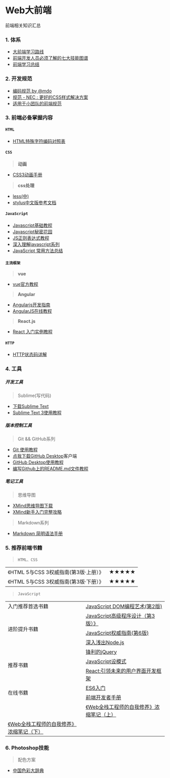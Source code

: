﻿# Web大前端
前端相关知识汇总

### 1. 体系
* [大前端学习路线](https://github.com/Aw5850/web/tree/master/Learning%20Path)
* [前端开发人员必须了解的七大技能图谱](http://www.aseoe.com/show-28-830-1.html)
* [前端学习总结](http://www.aseoe.com/show-28-450-1.html)
  
### 2. 开发规范<br />
* [编码规范 by @mdo ](http://codeguide.bootcss.com/)<br />
* [规范 - NEC : 更好的CSS样式解决方案 ](http://nec.netease.com/standard)<br />
* [适用于小团队的前端规范 ](http://front-end-standards.com/)<br />

### 3. 前端必备掌握内容
#### `HTML`
* [HTML特殊字符编码对照表](http://www.jb51.net/onlineread/htmlchar.htm)

#### `CSS`
> **动画**
* [CSS3动画手册](http://isux.tencent.com/css3/)

> **css处理**
* [less(中)](http://less.bootcss.com/)
* [stylus中文版参考文档](http://www.zhangxinxu.com/jq/stylus/)
#### `JavaScript`
* [Javascript基础教程](http://www.aseoe.com/special/webstart/javascript/)
* [Javascript秘密花园](http://bonsaiden.github.io/JavaScript-Garden/zh/)
* [JS正则表达式教程](http://www.aseoe.com/special/webstart/regexp/)
* [深入理解javascript系列](http://www.cnblogs.com/TomXu/archive/2011/12/15/2288411.html)
* [JavaScript 常用方法总结](http://www.qdfuns.com/notes/19075/ac46ff16096d551c2e4238c73f11a1f3.html)
#### `主流框架`
> **vue**
* [vue官方教程](https://cn.vuejs.org/v2/guide/)
> **Angular**
* [Angularjs开发指南](http://www.angularjs.cn/T008)
* [AngularJS在线教程](http://each.sinaapp.com/angular/)
> **React.js**
* [React 入门实例教程](http://www.ruanyifeng.com/blog/2015/03/react.html)

#### `HTTP`
* [HTTP状态码详解](http://tool.oschina.net/commons?type=5)
### 4. 工具
##### 开发工具
> Sublime(写代码)
* [下载Sublime Text](http://www.sublimetext.com/)
* [Sublime Text 3使用教程](http://www.ithao123.cn/content-5150408.html)

##### 版本控制工具
> Git && GitHub系列
* [Git 使用教程](http://www.aseoe.com/special/webstart/git/)
* [点我下载GitHub Desktop](https://desktop.github.com/)客户端
* [GitHub Desktop使用教程](http://blog.csdn.net/yuxin1100/article/details/52801878)
* [编写Github上的README.md文件教程](http://blog.csdn.net/zhaokaiqiang1992/article/details/41349819) 

##### 笔记工具
> 思维导图
* [XMind思维导图下载](http://www.xmind.net/download/win/)
* [XMind新手入门完整攻略](http://www.xmindchina.net/xinshou/xmind-xinshourumen.html)
> Markdown系列
* [Markdown 简明语法手册](https://www.zybuluo.com/mdeditor?url=https://www.zybuluo.com/static/editor/md-help.markdown)

### 5. 推荐前端书籍
>  `HTML、CSS`
<table>
<tr><td>《HTML 5与CSS 3权威指南(第3版·上册）》</td><td>★★★★★</td></tr>
<tr><td>《HTML 5与CSS 3权威指南(第3版·下册）》</td><td>★★★★★</td></tr>
</table>
<a href=""></a>

>  `JavaScript`
<table>
<tr><td>入门推荐首选书籍</td><td><a href="https://www.amazon.cn/JavaScript-DOM%E7%BC%96%E7%A8%8B%E8%89%BA%E6%9C%AF-%E5%9F%BA%E6%80%9D/dp/B004VJM5KE/ref=pd_sim_14_5?ie=UTF8&refRID=1D8M0Z16BG8M1MNBVAAH">JavaScript DOM编程艺术(第2版)</a></td> </tr>
<tr><td rowspan="3">进阶提升书籍</td><td><a href="https://www.amazon.cn/JavaScript%E9%AB%98%E7%BA%A7%E7%A8%8B%E5%BA%8F%E8%AE%BE%E8%AE%A1%E6%B3%BD%E5%8D%A1%E6%96%AF/dp/B007OQQVMY/ref=sr_1_22?ie=UTF8&qid=1441334176&sr=8-22&keywords=css3">JavaScript高级程序设计（第3版）》</a></td></tr>
<tr><td><a href="https://www.amazon.cn/O-Reilly%E7%B2%BE%E5%93%81%E5%9B%BE%E4%B9%A6%E7%B3%BB%E5%88%97JavaScript%E6%9D%83%E5%A8%81%E6%8C%87%E5%8D%97-%E5%BC%97%E5%85%B0%E7%BA%B3%E6%A0%B9/dp/B007VISQ1Y/ref=pd_sim_14_7?ie=UTF8&refRID=131XCDXZTFSV52H7X8AE">JavaScript权威指南(第6版)</a></td></tr>
<tr><td><a href="https://www.amazon.cn/%E6%B7%B1%E5%85%A5%E6%B5%85%E5%87%BANode-js-%E6%9C%B4%E7%81%B5/dp/B00GOM5IL4/ref=sr_1_1?s=books&ie=UTF8&qid=1441339716&sr=1-1&keywords=node">深入浅出Node.js</a> </td></tr>
<tr><td rowspan="3">推荐书籍</td><td><a href="https://www.amazon.cn/%E9%94%8B%E5%88%A9%E7%9A%84jQuery-%E5%8D%95%E4%B8%9C%E6%9E%97/dp/B0089TDFNS/ref=sr_1_1?s=books&ie=UTF8&qid=1441336606&sr=1-1&keywords=jquery">锋利的jQuery </a></td></tr>
<tr><td><a href="https://www.amazon.cn/JavaScript%E6%A8%A1%E5%BC%8F-%E6%96%AF%E7%89%B9%E5%87%A1%E6%B4%9B%E5%A4%AB/dp/B008QTG1HS/ref=pd_sim_14_4?ie=UTF8&refRID=0GFWHP5GKR1BWB9FN109">JavaScript设模式</a></td></tr>
<tr><td><a href="https://www.amazon.cn/React-%E5%BC%95%E9%A2%86%E6%9C%AA%E6%9D%A5%E7%9A%84%E7%94%A8%E6%88%B7%E7%95%8C%E9%9D%A2%E5%BC%80%E5%8F%91%E6%A1%86%E6%9E%B6-%E5%8D%93%E8%B6%8A%E5%BC%80%E5%8F%91%E8%80%85%E8%81%94%E7%9B%9F/dp/B00WUA5OL8/ref=sr_1_1?s=books&ie=UTF8&qid=1441336842&sr=1-1&keywords=React">React:引领未来的用户界面开发框架</a></td></tr>
<tr><td rowspan="5">在线书籍</td><td><a href="http://es6.ruanyifeng.com/">ES6入门</a></td><tr>
<tr><td><a href="https://dwqs.gitbooks.io/frontenddevhandbook/content/">前端开发者手册</a></td><tr>
<tr><td rowspan="2"><a href="https://segmentfault.com/a/1190000008921805">《Web全栈工程师的自我修养》浓缩笔记（上）</a></td><tr>
<tr><td><a href="https://segmentfault.com/a/1190000010128001">《Web全栈工程师的自我修养》浓缩笔记（下）</a></td><tr>
</table>

### 6. Photoshop技能
> 配色方案
* [中国色彩大辞典](http://color.uisdc.com/)


